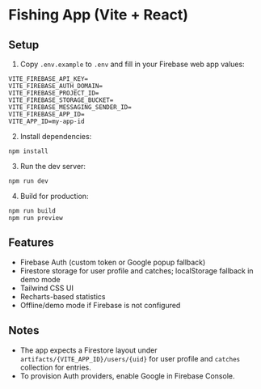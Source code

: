 # Fishing App (Vite + React)

## Setup

1. Copy `.env.example` to `.env` and fill in your Firebase web app values:

```
VITE_FIREBASE_API_KEY=
VITE_FIREBASE_AUTH_DOMAIN=
VITE_FIREBASE_PROJECT_ID=
VITE_FIREBASE_STORAGE_BUCKET=
VITE_FIREBASE_MESSAGING_SENDER_ID=
VITE_FIREBASE_APP_ID=
VITE_APP_ID=my-app-id
```

2. Install dependencies:

```
npm install
```

3. Run the dev server:

```
npm run dev
```

4. Build for production:

```
npm run build
npm run preview
```

## Features

- Firebase Auth (custom token or Google popup fallback)
- Firestore storage for user profile and catches; localStorage fallback in demo mode
- Tailwind CSS UI
- Recharts-based statistics
- Offline/demo mode if Firebase is not configured

## Notes

- The app expects a Firestore layout under `artifacts/{VITE_APP_ID}/users/{uid}` for user profile and `catches` collection for entries.
- To provision Auth providers, enable Google in Firebase Console.
